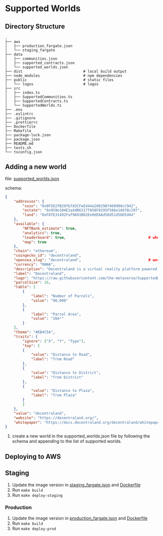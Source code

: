 # Supported Worlds

## Directory Structure
```
.
├── aws
│   ├── production_fargate.json
│   └── staging_fargate
├── data
│   ├── communities.json
│   ├── supported_contracts.json
│   └── supported_worlds.json
├── dist                            # local build output
├── node_modules                    # npm dependencies
├── public                          # static files
│   └── logos                       # logos
├── src
│   ├── index.ts
│   ├── SupportedCommunities.ts
│   ├── SupportedContracts.ts
│   └── SupportedWorlds.ts
├── .env
├── .eslintrc
├── .gitignore
├── .prettierrc
├── Dockerfile
├── Makefile
├── package-lock.json
├── package.json
├── README.md
├── tests.sh
└── tsconfig.json
```

## Adding a new world
file: [supported_worlds.json](data/supported_worlds.json)

schema:
```json
{
    "addresses": {
        "coin": "0x0F5D2fB29fb7d3CFeE444a200298f468908cC942",
        "estate": "0x959e104E1a4dB6317fA58F8295F586e1A978c297",
        "land": "0xF87E31492Faf9A91B02Ee0dEAAd50d51d56D5d4d"
    },
    "available": {
        "NFTBank_estimate": true,
        "analytics": true,
        "leaderboard": true,                                      # whether to include the world into the leaderboard scrapers
        "map": true
    },
    "chain": "ethereum",
    "coingecko_id": "decentraland",
    "opensea_slug": "decentraland",                               # world name opensea refers to
    "currency": "MANA",
    "description": "Decentraland is a virtual reality platform powered by the Ethereum blockchain. Users of Decentraland can build and explore 3D creations, play games and socialize. The currency of Decentraland is MANA.",
    "label": "Decentraland",
    "logo": "https://raw.githubusercontent.com/the-metaverse/SupportedWorlds/main/public/logos/decentraland.webp",
    "parcelSize": 16,
    "table": [
        {
            "label": "Number of Parcels",
            "value": "90,000"
        },
        {
            "label": "Parcel Area",
            "value": "16m²"
        }
    ],
    "theme": "#EB4C5A",
    "traits": {
        "ignore": ["X", "Y", "Type"],
        "top": [
        {
            "value": "Distance to Road",
            "label": "from Road"
        },
        {
            "value": "Distance to District",
            "label": "from District"
        },
        {
            "value": "Distance to Plaza",
            "label": "from Plaza"
        }
        ]
    },
    "value": "decentraland",
    "website": "https://decentraland.org/",
    "whitepaper": "https://docs.decentraland.org/decentraland/whitepaper/"
}
```

1. create a new world in the supported_worlds.json file by following the schema
and appending to the list of supported worlds.

## Deploying to AWS

## Staging
1. Update the image version in [staging_fargate.json](/aws/staging_fargate.json) and [Dockerfile](/Dockerfile)
2. Run `make build`
3. Run `make deploy-staging`

### Production
1. Update the image version in [production_fargate.json](/aws/production_fargate.json) and [Dockerfile](/Dockerfile)
2. Run `make build`
3. Run `make deploy-prod`
